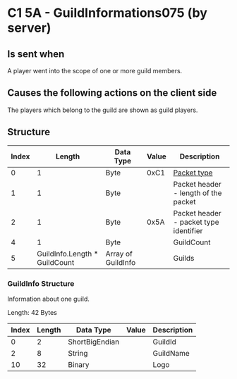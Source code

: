 # C1 5A - GuildInformations075 (by server)

## Is sent when

A player went into the scope of one or more guild members.

## Causes the following actions on the client side

The players which belong to the guild are shown as guild players.

## Structure

| Index | Length | Data Type | Value | Description |
|-------|--------|-----------|-------|-------------|
| 0 | 1 |   Byte   | 0xC1  | [Packet type](PacketTypes.md) |
| 1 | 1 |    Byte   |      | Packet header - length of the packet |
| 2 | 1 |    Byte   | 0x5A  | Packet header - packet type identifier |
| 4 | 1 | Byte |  | GuildCount |
| 5 | GuildInfo.Length * GuildCount | Array of GuildInfo |  | Guilds |

### GuildInfo Structure

Information about one guild.

Length: 42 Bytes

| Index | Length | Data Type | Value | Description |
|-------|--------|-----------|-------|-------------|
| 0 | 2 | ShortBigEndian |  | GuildId |
| 2 | 8 | String |  | GuildName |
| 10 | 32 | Binary |  | Logo |